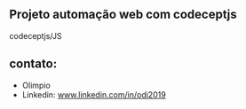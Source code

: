 ## Projeto automação web com codeceptjs
codeceptjs/JS
## contato:
- Olimpio
- Linkedin: www.linkedin.com/in/odj2019
